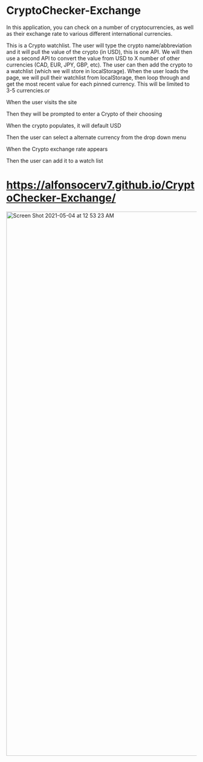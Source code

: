 # CryptoChecker-Exchange
In this application, you can check on a number of cryptocurrencies, as well as their exchange rate to various different international currencies. 

This is a Crypto watchlist. The user will type the crypto name/abbreviation and it will pull
the value of the crypto (in USD), this is one API. We will then use a second API to
convert the value from USD to X number of other currencies (CAD, EUR, JPY, GBP, etc).
The user can then add the crypto to a watchlist (which we will store in localStorage).
When the user loads the page, we will pull their watchlist from localStorage, then loop
through and get the most recent value for each pinned currency. This will be limited to 3-5 currencies.or 

When the user visits the site

Then they will be prompted to enter a Crypto of their choosing

When the crypto populates, it will default USD

Then the user can select a alternate currency from the drop down menu

When the Crypto exchange rate appears

Then the user can add it to a watch list

# https://alfonsocerv7.github.io/CryptoChecker-Exchange/ #

<img width="1440" alt="Screen Shot 2021-05-04 at 12 53 23 AM" src="https://user-images.githubusercontent.com/80353368/116965350-2fe9cc80-ac73-11eb-9fa5-8c87d7ea0b0b.png">
